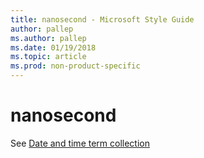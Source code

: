 ```yaml
---
title: nanosecond - Microsoft Style Guide
author: pallep
ms.author: pallep
ms.date: 01/19/2018
ms.topic: article
ms.prod: non-product-specific
---
```


# nanosecond

See [Date and time term collection](~/a-z-word-list-term-collections/term-collections/date-time-terms.md)
